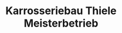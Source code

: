 ---
title: "Karrosseriebau Thiele Meisterbetrieb"
url: /leipzig/karrosseriebau-thiele-meisterbetrieb/
shop: Schlüsseldienst
---